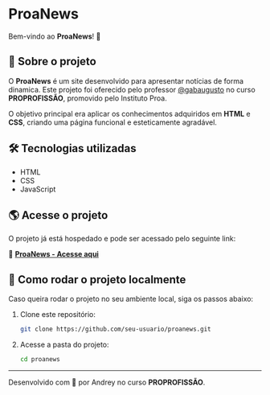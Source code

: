 # ProaNews

Bem-vindo ao **ProaNews**! 🚀

## 📌 Sobre o projeto

O **ProaNews** é um site desenvolvido para apresentar notícias de forma dinamica. Este projeto foi oferecido pelo professor [@gabaugusto](https://github.com/gabaugusto) no curso **PROPROFISSÃO**, promovido pelo Instituto Proa.

O objetivo principal era aplicar os conhecimentos adquiridos em **HTML** e **CSS**, criando uma página funcional e esteticamente agradável.

## 🛠️ Tecnologias utilizadas

- HTML
- CSS
- JavaScript

## 🌎 Acesse o projeto

O projeto já está hospedado e pode ser acessado pelo seguinte link:

🔗 **[ProaNews - Acesse aqui](https://tech-blog-rosy-five.vercel.app/)**

## 📌 Como rodar o projeto localmente

Caso queira rodar o projeto no seu ambiente local, siga os passos abaixo:

1. Clone este repositório:
   ```bash
   git clone https://github.com/seu-usuario/proanews.git
   ```
2. Acesse a pasta do projeto:
   ```bash
   cd proanews
   ```

---

Desenvolvido com 💙 por Andrey no curso **PROPROFISSÃO**.
